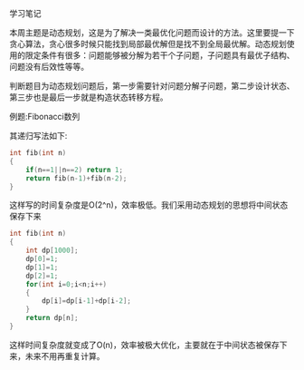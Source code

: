 学习笔记

本周主题是动态规划，这是为了解决一类最优化问题而设计的方法。这里要提一下贪心算法，贪心很多时候只能找到局部最优解但是找不到全局最优解。动态规划使用的限定条件有很多：问题能够被分解为若干个子问题，子问题具有最优子结构、问题没有后效性等等。

判断题目为动态规划问题后，第一步需要针对问题分解子问题，第二步设计状态、第三步也是最后一步就是构造状态转移方程。

例题:Fibonacci数列

其递归写法如下:

```c++
int fib(int n)
{
    if(n==1||n==2) return 1;
    return fib(n-1)+fib(n-2);
}
```

这样写的时间复杂度是O(2^n)，效率极低。我们采用动态规划的思想将中间状态保存下来

```c++
int fib(int n)
{
    int dp[1000];
    dp[0]=1;
    dp[1]=1;
    dp[2]=1;
    for(int i=0;i<n;i++)
    {
        dp[i]=dp[i-1]+dp[i-2];
    }
    return dp[n];
}
```

这样时间复杂度就变成了O(n)，效率被极大优化，主要就在于中间状态被保存下来，未来不用再重复计算。